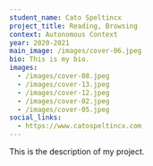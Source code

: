 ```yaml
---
student_name: Cato Speltincx
project_title: Reading, Browsing
context: Autonomous Context
year: 2020-2021
main_image: /images/cover-06.jpeg
bio: This is my bio.
images:
  - /images/cover-08.jpeg
  - /images/cover-13.jpeg
  - /images/cover-12.jpeg
  - /images/cover-02.jpeg
  - /images/cover-05.jpeg
social_links:
  - https://www.catospeltincx.com
---
```


This is the description of my project.
